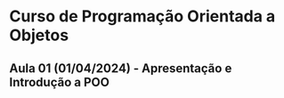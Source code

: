 # Curso de Programação Orientada a Objetos

## Aula 01 (01/04/2024) - Apresentação e Introdução a POO
